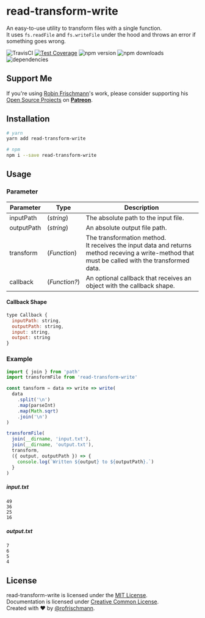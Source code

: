 # read-transform-write

An easy-to-use utility to transform files with a single function.<br>
It uses `fs.readFile` and `fs.writeFile` under the hood and throws an error if something goes wrong.


<img alt="TravisCI" src="https://travis-ci.org/rofrischmann/read-transform-write.svg?branch=master"> <a href="https://codeclimate.com/github/rofrischmann/read-transform-write/coverage"><img alt="Test Coverage" src="https://codeclimate.com/github/rofrischmann/read-transform-write/badges/coverage.svg"></a> <img alt="npm version" src="https://badge.fury.io/js/read-transform-write.svg"> <img alt="npm downloads" src="https://img.shields.io/npm/dm/read-transform-write.svg"> <img alt="dependencies" src="https://david-dm.org/rofrischmann/read-transform-write.svg">

## Support Me
If you're using [Robin Frischmann](https://rofrischmann.de)'s work, please consider supporting his [Open Source Projects](https://github.com/rofrischmann) on [**Patreon**](https://www.patreon.com/rofrischmann).

## Installation
```sh
# yarn
yarn add read-transform-write

# npm
npm i --save read-transform-write
```

## Usage

### Parameter

| Parameter | Type | Description |
| --- | --- | --- |
| inputPath | (*string*) | The absolute path to the input file. |
| outputPath | (*string*) | An absolute output file path. |
| transform | (*Function*) | The transformation method.<br>It receives the input data and returns method receving a write-method that must be called with the transformed data. |
| callback | (*Function?*) | An optional callback that receives an object with the callback shape. |

#### Callback Shape
```javascript
type Callback {
  inputPath: string,
  outputPath: string,
  input: string,
  output: string
}
```

### Example
```javascript
import { join } from 'path'
import transformFile from 'read-transform-write'

const tansform = data => write => write(
  data
    .split('\n')
    .map(parseInt)
    .map(Math.sqrt)
    .join('\n')
)

transformFile(
  join(__dirname, 'input.txt'),
  join(__dirname, 'output.txt'),
  transform,
  ({ output, outputPath }) => {
    console.log(`Written ${output} to ${outputPath}.`)
  }
)
```

##### input.txt
```
49
36
25
16
```

##### output.txt
```
7
6
5
4
```


## License
read-transform-write is licensed under the [MIT License](http://opensource.org/licenses/MIT).<br>
Documentation is licensed under [Creative Common License](http://creativecommons.org/licenses/by/4.0/).<br>
Created with ♥ by [@rofrischmann](http://rofrischmann.de).
